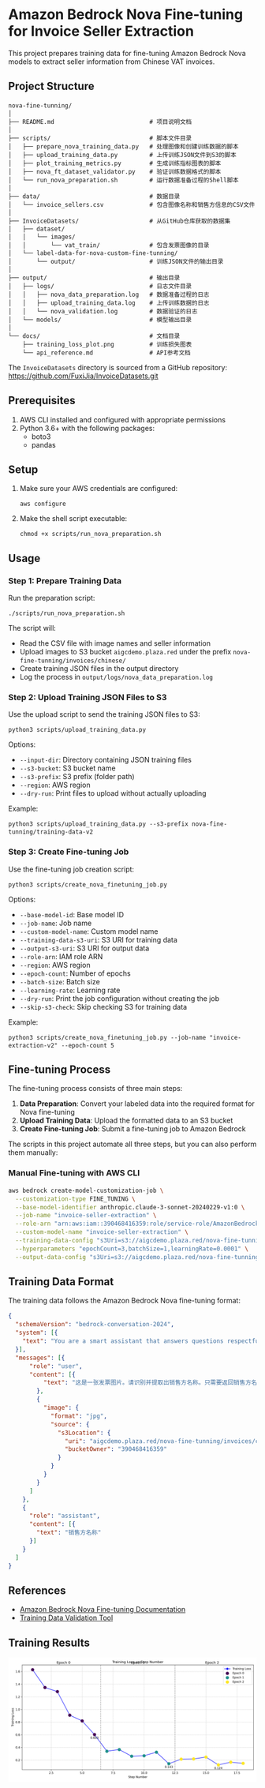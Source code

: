 # Amazon Bedrock Nova Fine-tuning for Invoice Seller Extraction

This project prepares training data for fine-tuning Amazon Bedrock Nova models to extract seller information from Chinese VAT invoices.

## Project Structure

```
nova-fine-tunning/
│
├── README.md                           # 项目说明文档
│
├── scripts/                            # 脚本文件目录
│   ├── prepare_nova_training_data.py   # 处理图像和创建训练数据的脚本
│   ├── upload_training_data.py         # 上传训练JSON文件到S3的脚本
│   ├── plot_training_metrics.py        # 生成训练指标图表的脚本
│   ├── nova_ft_dataset_validator.py    # 验证训练数据格式的脚本
│   └── run_nova_preparation.sh         # 运行数据准备过程的Shell脚本
│
├── data/                               # 数据目录
│   └── invoice_sellers.csv             # 包含图像名称和销售方信息的CSV文件
│
├── InvoiceDatasets/                    # 从GitHub仓库获取的数据集
│   ├── dataset/
│   │   └── images/
│   │       └── vat_train/              # 包含发票图像的目录
│   └── label-data-for-nova-custom-fine-tunning/
│       └── output/                     # 训练JSON文件的输出目录
│
├── output/                             # 输出目录
│   ├── logs/                           # 日志文件目录
│   │   ├── nova_data_preparation.log   # 数据准备过程的日志
│   │   ├── upload_training_data.log    # 上传训练数据的日志
│   │   └── nova_validation.log         # 数据验证的日志
│   └── models/                         # 模型输出目录
│
└── docs/                               # 文档目录
    ├── training_loss_plot.png          # 训练损失图表
    └── api_reference.md                # API参考文档
```

The `InvoiceDatasets` directory is sourced from a GitHub repository: https://github.com/FuxiJia/InvoiceDatasets.git

## Prerequisites

1. AWS CLI installed and configured with appropriate permissions
2. Python 3.6+ with the following packages:
   - boto3
   - pandas

## Setup

1. Make sure your AWS credentials are configured:
   ```
   aws configure
   ```

2. Make the shell script executable:
   ```
   chmod +x scripts/run_nova_preparation.sh
   ```

## Usage

### Step 1: Prepare Training Data

Run the preparation script:
```
./scripts/run_nova_preparation.sh
```

The script will:
- Read the CSV file with image names and seller information
- Upload images to S3 bucket `aigcdemo.plaza.red` under the prefix `nova-fine-tunning/invoices/chinese/`
- Create training JSON files in the output directory
- Log the process in `output/logs/nova_data_preparation.log`

### Step 2: Upload Training JSON Files to S3

Use the upload script to send the training JSON files to S3:
```
python3 scripts/upload_training_data.py
```

Options:
- `--input-dir`: Directory containing JSON training files
- `--s3-bucket`: S3 bucket name
- `--s3-prefix`: S3 prefix (folder path)
- `--region`: AWS region
- `--dry-run`: Print files to upload without actually uploading

Example:
```
python3 scripts/upload_training_data.py --s3-prefix nova-fine-tunning/training-data-v2
```

### Step 3: Create Fine-tuning Job

Use the fine-tuning job creation script:
```
python3 scripts/create_nova_finetuning_job.py
```

Options:
- `--base-model-id`: Base model ID
- `--job-name`: Job name
- `--custom-model-name`: Custom model name
- `--training-data-s3-uri`: S3 URI for training data
- `--output-s3-uri`: S3 URI for output data
- `--role-arn`: IAM role ARN
- `--region`: AWS region
- `--epoch-count`: Number of epochs
- `--batch-size`: Batch size
- `--learning-rate`: Learning rate
- `--dry-run`: Print the job configuration without creating the job
- `--skip-s3-check`: Skip checking S3 for training data

Example:
```
python3 scripts/create_nova_finetuning_job.py --job-name "invoice-extraction-v2" --epoch-count 5
```

## Fine-tuning Process

The fine-tuning process consists of three main steps:

1. **Data Preparation**: Convert your labeled data into the required format for Nova fine-tuning
2. **Upload Training Data**: Upload the formatted data to an S3 bucket
3. **Create Fine-tuning Job**: Submit a fine-tuning job to Amazon Bedrock

The scripts in this project automate all three steps, but you can also perform them manually:

### Manual Fine-tuning with AWS CLI

```bash
aws bedrock create-model-customization-job \
  --customization-type FINE_TUNING \
  --base-model-identifier anthropic.claude-3-sonnet-20240229-v1:0 \
  --job-name "invoice-seller-extraction" \
  --role-arn "arn:aws:iam::390468416359:role/service-role/AmazonBedrockExecutionRoleForNova" \
  --custom-model-name "invoice-seller-extraction" \
  --training-data-config "s3Uri=s3://aigcdemo.plaza.red/nova-fine-tunning/training-data/" \
  --hyperparameters "epochCount=3,batchSize=1,learningRate=0.0001" \
  --output-data-config "s3Uri=s3://aigcdemo.plaza.red/nova-fine-tunning/output/"
```

## Training Data Format

The training data follows the Amazon Bedrock Nova fine-tuning format:

```json
{
  "schemaVersion": "bedrock-conversation-2024",
  "system": [{
    "text": "You are a smart assistant that answers questions respectfully"
  }],
  "messages": [{
      "role": "user",
      "content": [{
          "text": "这是一张发票图片。请识别并提取出销售方名称。只需要返回销售方名称，不要有其他文字。请确保提取的是销售方（开票方），而不是购买方（收票方）。"
        },
        {
          "image": {
            "format": "jpg",
            "source": {
              "s3Location": {
                "uri": "aigcdemo.plaza.red/nova-fine-tunning/invoices/chinese/vat_xxxx.jpg",
                "bucketOwner": "390468416359"
              }
            }
          }
        }
      ]
    },
    {
      "role": "assistant",
      "content": [{
        "text": "销售方名称"
      }]
    }
  ]
}
```

## References

- [Amazon Bedrock Nova Fine-tuning Documentation](https://docs.aws.amazon.com/nova/latest/userguide/fine-tune-prepare-data-understanding.html)
- [Training Data Validation Tool](https://github.com/aws-samples/amazon-bedrock-samples/blob/main/custom-models/bedrock-fine-tuning/nova/understanding/dataset_validation/nova_ft_dataset_validator.py)

## Training Results

![training loss](./docs/training_loss_plot.png)

